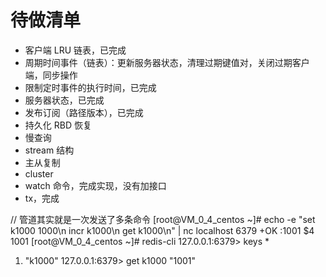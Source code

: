 # 待做清单
- 客户端 LRU 链表，已完成
- 周期时间事件（链表）：更新服务器状态，清理过期键值对，关闭过期客户端，同步操作
- 限制定时事件的执行时间，已完成
- 服务器状态，已完成
- 发布订阅（路径版本），已完成
- 持久化 RBD 恢复
- 慢查询
- stream 结构
- 主从复制
- cluster
- watch 命令，完成实现，没有加接口
- tx，完成


// 管道其实就是一次发送了多条命令
[root@VM_0_4_centos ~]# echo -e "set k1000 1000\n incr k1000\n get k1000\n" | nc localhost 6379
+OK
:1001
$4
1001
[root@VM_0_4_centos ~]# redis-cli
127.0.0.1:6379> keys *
1) "k1000"
   127.0.0.1:6379> get k1000
   "1001"